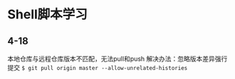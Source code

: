 # Shell脚本学习

## 4-18
本地仓库与远程仓库版本不匹配，无法pull和push
解决办法：忽略版本差异强行提交
`$ git pull origin master --allow-unrelated-histories`
